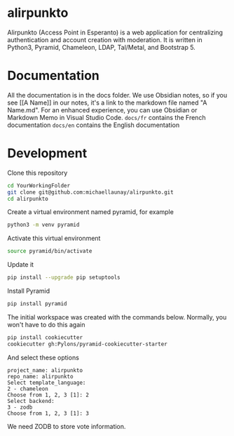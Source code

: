 # alirpunkto
Alirpunkto (Access Point in Esperanto) is a web application for centralizing authentication and account creation with moderation. It is written in Python3, Pyramid, Chameleon, LDAP, Tal/Metal, and Bootstrap 5.

# Documentation
All the documentation is in the docs folder.
We use Obsidian notes, so if you see [[A Name]] in our notes, it's a link to the markdown file named "A Name.md".
For an enhanced experience, you can use Obsidian or Markdown Memo in Visual Studio Code.
`docs/fr` contains the French documentation
`docs/en` contains the English documentation

# Development
Clone this repository
```bash
cd YourWorkingFolder
git clone git@github.com:michaellaunay/alirpunkto.git
cd alirpunkto
```

Create a virtual environment named pyramid, for example
```bash
python3 -m venv pyramid
```

Activate this virtual environment
```bash
source pyramid/bin/activate
```

Update it
```bash
pip install --upgrade pip setuptools
```

Install Pyramid
```bash
pip install pyramid
```

The initial workspace was created with the commands below.
Normally, you won't have to do this again
```bash
pip install cookiecutter
cookiecutter gh:Pylons/pyramid-cookiecutter-starter
```
And select these options
```
project_name: alirpunkto
repo_name: alirpunkto
Select template_language:
2 - chameleon
Choose from 1, 2, 3 [1]: 2
Select backend:
3 - zodb
Choose from 1, 2, 3 [1]: 3
```

We need ZODB to store vote information.


